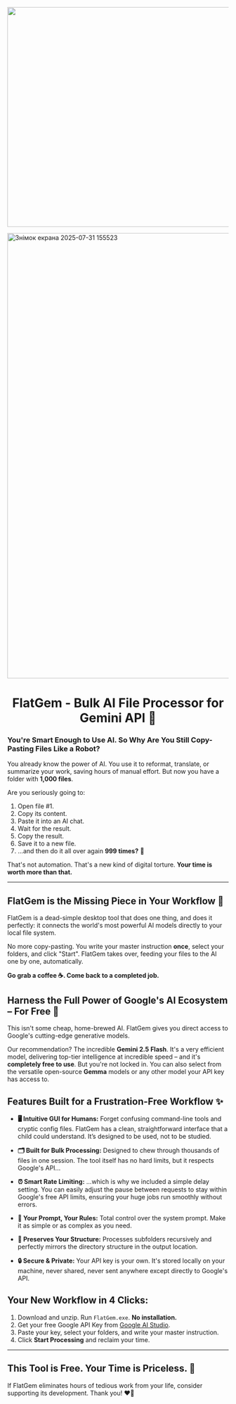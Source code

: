 <p align="center"><img width="1136" height="500" alt="flatgembannerwide" src="https://github.com/user-attachments/assets/ecb73d9b-c275-41f4-b9d5-6b4a1971f233" /></p>

<img width="1919" height="1013" alt="Знімок екрана 2025-07-31 155523" src="https://github.com/user-attachments/assets/9573b35d-7502-4c7f-b6ea-39ffa3786761" />

<h1 align="center">FlatGem - Bulk AI File Processor for Gemini API 🤖</h1>

### You're Smart Enough to Use AI. So Why Are You Still Copy-Pasting Files Like a Robot?

You already know the power of AI. You use it to reformat, translate, or summarize your work, saving hours of manual effort. But now you have a folder with **1,000 files**.

Are you seriously going to:

1.  Open file #1.
2.  Copy its content.
3.  Paste it into an AI chat.
4.  Wait for the result.
5.  Copy the result.
6.  Save it to a new file.
7.  ...and then do it all over again **999 times?** 🤯

That's not automation. That's a new kind of digital torture. **Your time is worth more than that.**

---

## FlatGem is the Missing Piece in Your Workflow 🧩

FlatGem is a dead-simple desktop tool that does one thing, and does it perfectly: it connects the world's most powerful AI models directly to your local file system.

No more copy-pasting. You write your master instruction **once**, select your folders, and click "Start". FlatGem takes over, feeding your files to the AI one by one, automatically.

**Go grab a coffee ☕. Come back to a completed job.**

## Harness the Full Power of Google's AI Ecosystem – For Free 🚀

This isn't some cheap, home-brewed AI. FlatGem gives you direct access to Google's cutting-edge generative models.

Our recommendation? The incredible **Gemini 2.5 Flash**. It's a very efficient model, delivering top-tier intelligence at incredible speed – and it's **completely free to use**. But you're not locked in. You can also select from the versatile open-source **Gemma** models or any other model your API key has access to.

## Features Built for a Frustration-Free Workflow ✨

*   **🖥️ Intuitive GUI for Humans:** Forget confusing command-line tools and cryptic config files. FlatGem has a clean, straightforward interface that a child could understand. It’s designed to be used, not to be studied.

*   **🗂️ Built for Bulk Processing:** Designed to chew through thousands of files in one session. The tool itself has no hard limits, but it respects Google's API...

*   **⏰ Smart Rate Limiting:** ...which is why we included a simple delay setting. You can easily adjust the pause between requests to stay within Google's free API limits, ensuring your huge jobs run smoothly without errors.

*   **📜 Your Prompt, Your Rules:** Total control over the system prompt. Make it as simple or as complex as you need.

*   **📁 Preserves Your Structure:** Processes subfolders recursively and perfectly mirrors the directory structure in the output location.

*   **🔒 Secure & Private:** Your API key is your own. It's stored locally on your machine, never shared, never sent anywhere except directly to Google's API.

## Your New Workflow in 4 Clicks:

1.  Download and unzip. Run `FlatGem.exe`. **No installation.**
2.  Get your free Google API Key from [Google AI Studio](https://aistudio.google.com/app/apikey).
3.  Paste your key, select your folders, and write your master instruction.
4.  Click **Start Processing** and reclaim your time.

---

## This Tool is Free. Your Time is Priceless. 🎁

If FlatGem eliminates hours of tedious work from your life, consider supporting its development. Thank you! ❤️💛
